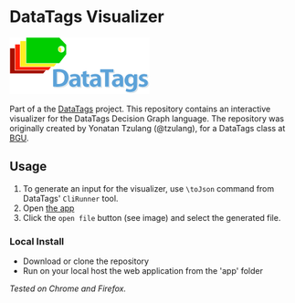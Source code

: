  DataTags Visualizer
============

![DataTags Logo](src/resources/datatags-logo-large.png)

Part of a the [DataTags](http://datatags.org) project.
This repository contains an interactive visualizer for the DataTags Decision Graph language. The repository was originally created by Yonatan Tzulang (@tzulang), for a DataTags class at [BGU](http://in.bgu.ac.il/en/natural_science/cs/).

## Usage
1. To generate an input for the visualizer, use `\toJson` command from DataTags' `CliRunner` tool.
1. Open [the app](http://iqss.github.io/DataTagsInteractiveVisualizer/)
1. Click the `open file` button (see image) and select the generated file.

### Local Install
* Download or clone the repository
* Run on your local host the web application from the 'app' folder


_Tested on Chrome and Firefox._
